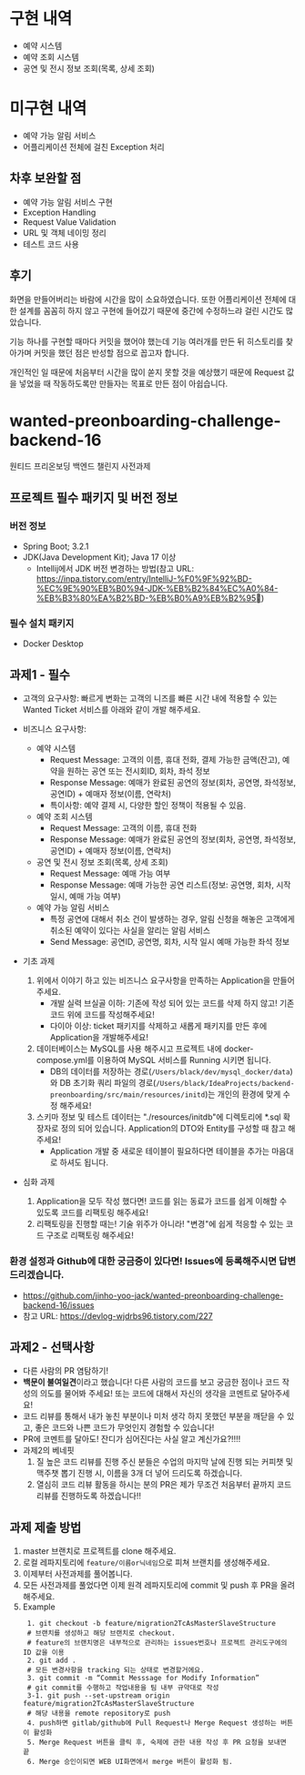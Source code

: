 # 구현 내역
- 예약 시스템
- 예약 조회 시스템
- 공연 및 전시 정보 조회(목록, 상세 조회)

# 미구현 내역
- 예약 가능 알림 서비스
- 어플리케이션 전체에 걸친 Exception 처리

## 차후 보완할 점
- 예약 가능 알림 서비스 구현
- Exception Handling
- Request Value Validation
- URL 및 객체 네이밍 정리
- 테스트 코드 사용

## 후기
화면을 만들어버리는 바람에 시간을 많이 소요하였습니다. 또한 어플리케이션 전체에 대한 설계를 꼼꼼히 하지 않고 구현에 들어갔기 때문에 중간에 수정하느랴 걸린 시간도 많았습니다.

기능 하나를 구현할 때마다 커밋을 했어야 했는데 기능 여러개를 만든 뒤 히스토리를 찾아가며 커밋을 했던 점은 반성할 점으로 꼽고자 합니다.

개인적인 일 때문에 처음부터 시간을 많이 쏟지 못할 것을 예상했기 때문에 Request 값을 넣었을 때 작동하도록만 만들자는 목표로 만든 점이 아쉽습니다.

# wanted-preonboarding-challenge-backend-16
원티드 프리온보딩 백엔드 챌린지 사전과제

## 프로젝트 필수 패키지 및 버전 정보
### 버전 정보
- Spring Boot; 3.2.1
- JDK(Java Development Kit); Java 17 이상
  - Intellij에서 JDK 버전 변경하는 방법(참고 URL: https://inpa.tistory.com/entry/IntelliJ-%F0%9F%92%BD-%EC%9E%90%EB%B0%94-JDK-%EB%B2%84%EC%A0%84-%EB%B3%80%EA%B2%BD-%EB%B0%A9%EB%B2%95)
### 필수 설치 패키지
- Docker Desktop

## 과제1 - 필수
- 고객의 요구사항: 빠르게 변화는 고객의 니즈를 빠른 시간 내에 적용할 수 있는 Wanted Ticket 서비스를 아래와 같이 개발 해주세요.
- 비즈니스 요구사항:
  - 예약 시스템
    - Request Message: 고객의 이름, 휴대 전화, 결제 가능한 금액(잔고), 예약을 원하는 공연 또는 전시회ID, 회차, 좌석 정보
    - Response Message: 예매가 완료된 공연의 정보(회차, 공연명, 좌석정보, 공연ID) + 예매자 정보(이름, 연락처)
    - 특이사항: 예약 결제 시, 다양한 할인 정책이 적용될 수 있음.
  - 예약 조회 시스템
    - Request Message: 고객의 이름, 휴대 전화
    - Response Message: 예매가 완료된 공연의 정보(회차, 공연명, 좌석정보, 공연ID) + 예매자 정보(이름, 연락처)
  - 공연 및 전시 정보 조회(목록, 상세 조회)
    - Request Message: 예매 가능 여부
    - Response Message: 예매 가능한 공연 리스트(정보: 공연명, 회차, 시작 일시, 예매 가능 여부)
  - 예약 가능 알림 서비스
    - 특정 공연에 대해서 취소 건이 발생하는 경우, 알림 신청을 해놓은 고객에게 취소된 예약이 있다는 사실을 알리는 알림 서비스
    - Send Message: 공연ID, 공연명, 회차, 시작 일시 예매 가능한 좌석 정보 
    
- 기초 과제
  1. 위에서 이야기 하고 있는 비즈니스 요구사항을 만족하는 Application을 만들어주세요.
     - 개발 실력 브실골 이하: 기존에 작성 되어 있는 코드를 삭제 하지 않고! 기존 코드 위에 코드를 작성해주세요!
     - 다이아 이상: ticket 패키지를 삭제하고 새롭게 패키지를 만든 후에 Application을 개발해주세요!
  2. 데이터베이스는 MySQL를 사용 해주시고 프로젝트 내에 docker-compose.yml를 이용하여 MySQL 서비스를 Running 시키면 됩니다.
     - DB의 데이터를 저장하는 경로(`/Users/black/dev/mysql_docker/data`)와 DB 초기화 쿼리 파일의 경로(`/Users/black/IdeaProjects/backend-preonboarding/src/main/resources/initd`)는 개인의 환경에 맞게 수정 해주세요!
  3. 스키마 정보 및 테스트 데이터는 "./resources/initdb"에 디렉토리에 *.sql 확장자로 정의 되어 있습니다. Application의 DTO와 Entity를 구성할 때 참고 해주세요!
     - Application 개발 중 새로운 테이블이 필요하다면 테이블을 추가는 마음대로 하셔도 됩니다.
- 심화 과제
  1. Application을 모두 작성 했다면! 코드를 읽는 동료가 코드를 쉽게 이해할 수 있도록 코드를 리팩토링 해주세요!
  2. 리팩토링을 진행할 때는! 기술 위주가 아니라! "변경"에 쉽게 적응할 수 있는 코드 구조로 리팩토링 해주세요!

### 환경 설정과 Github에 대한 궁금증이 있다면! Issues에 등록해주시면 답변 드리겠습니다.
- https://github.com/jinho-yoo-jack/wanted-preonboarding-challenge-backend-16/issues
- 참고 URL: https://devlog-wjdrbs96.tistory.com/227
       

## 과제2 - 선택사항
- 다른 사람의 PR 염탐하기!
- **백문이 불여일견**이라고 했습니다! 다른 사람의 코드를 보고 궁금한 점이나 코드 작성의 의도를 물어봐 주세요! 또는 코드에 대해서 자신의 생각을 코멘트로 달아주세요! 
- 코드 리뷰를 통해서 내가 놓친 부분이나 미처 생각 하지 못했던 부분을 깨닫을 수 있고, 좋은 코드와 나쁜 코드가 무엇인지 경험할 수 있습니다!
- PR에 코멘트를 달아도! 잔디가 심어진다는 사실 알고 계신가요?!!!!
- 과제2의 베네핏
  1. 질 높은 코드 리뷰를 진행 주신 분들은 수업의 마지막 날에 진행 되는 커피챗 및 맥주챗 뽑기 진행 시, 이름을 3개 더 넣어 드리도록 하겠습니다.
  2. 열심히 코드 리뷰 활동을 하시는 분의 PR은 제가 무조건 처음부터 끝까지 코드 리뷰를 진행하도록 하겠습니다!!

## 과제 제출 방법
1. master 브랜치로 프로젝트를 clone 해주세요.
2. 로컬 레파지토리에 `feature/이름or닉네임`으로 피쳐 브랜치를 생성해주세요.
4. 이제부터 사전과제를 풀어봅니다.
5. 모든 사전과제를 풀었다면 이제 원격 레파지토리에 commit 및 push 후 PR을 올려 해주세요.
6. Example
   ```shell
    1. git checkout -b feature/migration2TcAsMasterSlaveStructure
    # 브랜치를 생성하고 해당 브랜치로 checkout.
    # feature의 브랜치명은 내부적으로 관리하는 issues번호나 프로젝트 관리도구에의 ID 값을 이용
    2. git add .
    # 모든 변경사항을 tracking 되는 상태로 변경할거에요.
    3. git commit -m “Commit Messsage for Modify Information”
    # git commit를 수행하고 작업내용을 팀 내부 규약대로 작성
    3-1. git push --set-upstream origin feature/migration2TcAsMasterSlaveStructure
    # 해당 내용을 remote repository로 push
    4. push하면 gitlab/github에 Pull Request나 Merge Request 생성하는 버튼이 활성화
    5. Merge Request 버튼을 클릭 후, 숙제에 관한 내용 작성 후 PR 요청을 보내면 끝
    6. Merge 승인이되면 WEB UI화면에서 merge 버튼이 활성화 됨.
   ```